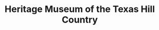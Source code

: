 ---
layout: repo
title: "Heritage Museum of the Texas Hill Country"
id: 16985
permalink: repos/16985/
---